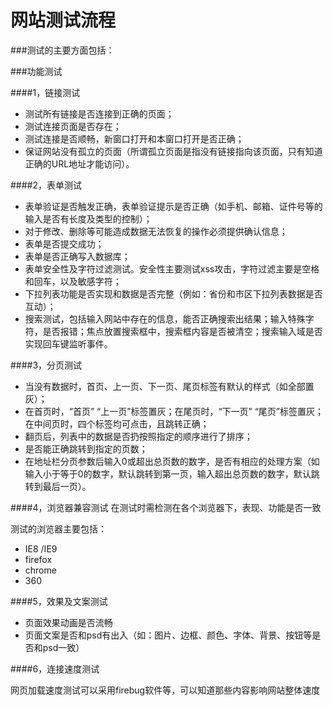 网站测试流程
===========

###测试的主要方面包括：

###功能测试

####1，链接测试

* 测试所有链接是否连接到正确的页面；
* 测试连接页面是否存在；
* 测试连接是否顺畅，新窗口打开和本窗口打开是否正确；
* 保证网站没有孤立的页面（所谓孤立页面是指没有链接指向该页面，只有知道正确的URL地址才能访问）。

####2，表单测试

* 表单验证是否触发正确，表单验证提示是否正确（如手机、邮箱、证件号等的输入是否有长度及类型的控制）；
* 对于修改、删除等可能造成数据无法恢复的操作必须提供确认信息；
* 表单是否提交成功；
* 表单是否正确写入数据库；
* 表单安全性及字符过滤测试。安全性主要测试xss攻击，字符过滤主要是空格和回车，以及敏感字符；
* 下拉列表功能是否实现和数据是否完整（例如：省份和市区下拉列表数据是否互动）；
* 搜索测试，包括输入网站中存在的信息，能否正确搜索出结果；输入特殊字符，是否报错；焦点放置搜索框中，搜索框内容是否被清空；搜索输入域是否实现回车键监听事件。

####3，分页测试
* 当没有数据时，首页、上一页、下一页、尾页标签有默认的样式（如全部置灰）；
* 在首页时，“首页” “上一页”标签置灰；在尾页时，“下一页” “尾页”标签置灰；在中间页时，四个标签均可点击，且跳转正确；
* 翻页后，列表中的数据是否扔按照指定的顺序进行了排序；
* 是否能正确跳转到指定的页数；
* 在地址栏分页参数后输入0或超出总页数的数字，是否有相应的处理方案（如输入小于等于0的数字，默认跳转到第一页，输入超出总页数的数字，默认跳转到最后一页）。
 
####4，浏览器兼容测试
在测试时需检测在各个浏览器下，表现、功能是否一致

测试的浏览器主要包括：

* IE8 /IE9
* firefox
* chrome
* 360

####5，效果及文案测试

* 页面效果动画是否流畅
* 页面文案是否和psd有出入（如：图片、边框、颜色、字体、背景、按钮等是否和psd一致）

####6，连接速度测试

网页加载速度测试可以采用firebug软件等，可以知道那些内容影响网站整体速度

